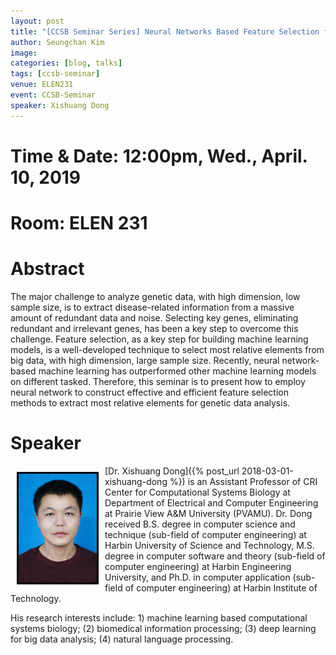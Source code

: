 ```yaml
---
layout: post
title: "[CCSB Seminar Series] Neural Networks Based Feature Selection for Genetic Data Analysis"
author: Seungchan Kim
image: 
categories: [blog, talks]
tags: [ccsb-seminar]
venue: ELEN231
event: CCSB-Seminar
speaker: Xishuang Dong
---
```


# Time & Date: 12:00pm, Wed., April. 10, 2019
# Room: ELEN 231


# Abstract

The major challenge to analyze genetic data, with high dimension, low sample size, is to extract disease-related information from a massive amount of redundant data and noise. Selecting key genes, eliminating redundant and irrelevant genes, has been a key step to overcome this challenge. Feature selection, as a key step for building machine learning models, is a well-developed technique to select most relative elements from big data, with high dimension, large sample size. Recently, neural network-based machine learning has outperformed other machine learning models on different tasked. Therefore, this seminar is to present how to employ neural network to construct effective and efficient feature selection methods to extract most relative elements for genetic data analysis.




# Speaker

<img class="offset" src="/images/talks/speakers/xdong.jpg" style="width:125px;float:left;border:3px solid black;margin:10px 10px;">
[Dr. Xishuang Dong]({% post_url 2018-03-01-xishuang-dong %}) is an Assistant Professor of CRI Center for Computational Systems Biology at Department of Electrical and Computer Engineering at Prairie View A&M University (PVAMU). Dr. Dong received B.S. degree in computer science and technique (sub-field of computer engineering) at Harbin University of Science and Technology, M.S. degree in computer software and theory (sub-field of computer engineering) at Harbin Engineering University, and Ph.D. in computer application (sub-field of computer engineering) at Harbin Institute of Technology.

His research interests include: 1) machine learning based computational systems biology; (2) biomedical information processing; (3) deep learning for big data analysis; (4) natural language processing.



